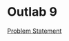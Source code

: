# Outlab 9

[Problem Statement](https://docs.google.com/document/d/e/2PACX-1vQnOPdQPgg-zv0pNOnv5zOoI0AHjupEaqpFPF30RsmSaDE1azwDaQEQRPBNhP36zSfdKCL442jkTi9Y/pub)
